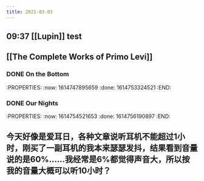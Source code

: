 ```yaml
---
title: 2021-03-03
---
```


## 09:37 [[Lupin]] test
## [[The Complete Works of Primo Levi]]
### DONE On the Bottom
:PROPERTIES:
:now: 1614747895659
:done: 1614753324521
:END:
### DONE Our Nights
:PROPERTIES:
:now: 1614754521653
:done: 1614756190897
:END:
###
## 今天好像是爱耳日，各种文章说听耳机不能超过1小时，刚买了一副耳机的我本来瑟瑟发抖，结果看到音量说的是60%……我经常是6%都觉得声音大，所以按我的音量大概可以听10小时？
